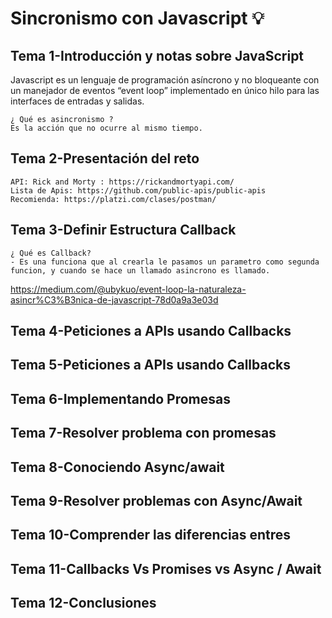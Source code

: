 # Sincronismo con Javascript 💡
## Tema 1-Introducción y notas sobre JavaScript

Javascript es un lenguaje de programación asíncrono y no bloqueante con un manejador de eventos “event loop” implementado en único hilo para las interfaces de entradas y salidas.

    ¿ Qué es asincronismo ?
    Es la acción que no ocurre al mismo tiempo.

## Tema 2-Presentación del reto
    API: Rick and Morty : https://rickandmortyapi.com/
    Lista de Apis: https://github.com/public-apis/public-apis
    Recomienda: https://platzi.com/clases/postman/

## Tema 3-Definir Estructura Callback
    ¿ Qué es Callback?
    - Es una funciona que al crearla le pasamos un parametro como segunda funcion, y cuando se hace un llamado asincrono es llamado.

https://medium.com/@ubykuo/event-loop-la-naturaleza-asincr%C3%B3nica-de-javascript-78d0a9a3e03d
  
 
## Tema 4-Peticiones a APIs usando Callbacks
## Tema 5-Peticiones a APIs usando Callbacks

## Tema 6-Implementando Promesas
## Tema 7-Resolver problema con promesas
## Tema 8-Conociendo Async/await

## Tema 9-Resolver problemas con Async/Await
## Tema 10-Comprender las diferencias entres
## Tema 11-Callbacks Vs Promises vs Async / Await
## Tema 12-Conclusiones